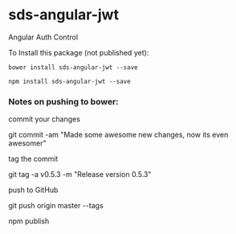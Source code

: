 sds-angular-jwt
====================

Angular Auth Control

To Install this package (not published yet):

    bower install sds-angular-jwt --save
    
    npm install sds-angular-jwt --save


### Notes on pushing to bower:

commit your changes

git commit -am "Made some awesome new changes, now its even awesomer"

tag the commit

git tag -a v0.5.3 -m "Release version 0.5.3"

push to GitHub

git push origin master --tags


npm publish

